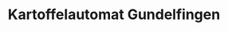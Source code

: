 ---
title: "Kartoffelautomat Gundelfingen"
url: /gundelfingen-an-der-donau/kartoffelautomat-gundelfingen/
shop: Hofladen
---